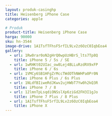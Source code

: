 ```yaml
---
layout: produk-casinghp
title: Heisenberg iPhone Case
categories: apple

# Produk
product-title: Heisenberg iPhone Case
harga: 90000
sku: hn-3544
image-drive: 1A1TsfTFhsF5rfIL9Lv2z6OzC0IqbEoa4
gallery:
  - url: 1Rw0rar0oN2gHrQ0wpUzHBrS_lts7Tp8Q
    title: iPhone 5 / 5s / SE
  - url: 1wRHKt02UIac_ow8Lej4BLLuRzdRX9xFP
    title: iPhone 6 / 6s
  - url: 1VMCy6SB1HFgZrMccTWdOThNWHPa0Pr0N
    title: iPhone 6 Plus / 6s Plus
  - url: 1NLdfBIiweRdJKwv2ujHWbT7Yw0h2kQ3R
    title: iPhone 7 / 8
  - url: 12lmnTpLsqdiONSslXp6ziGd2FH3I1gJo
    title: iPhone 7 Plus / 8 Plus
  - url: 1A1TsfTFhsF5rfIL9Lv2z6OzC0IqbEoa4
    title: iPhone X
---
```

